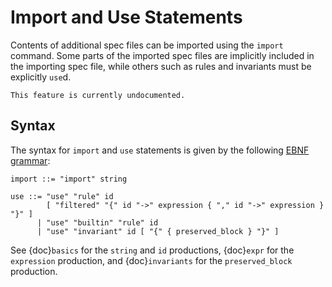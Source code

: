 Import and Use Statements
=========================

Contents of additional spec files can be imported using the `import` command.
Some parts of the imported spec files are implicitly included in the importing
spec file, while others such as rules and invariants must be explicitly
`use`d.

```{todo}
This feature is currently undocumented.
```

Syntax
------

The syntax for `import` and `use` statements is given by the following [EBNF grammar](syntax):

```
import ::= "import" string

use ::= "use" "rule" id
        [ "filtered" "{" id "->" expression { "," id "->" expression } "}" ]
      | "use" "builtin" "rule" id
      | "use" "invariant" id [ "{" { preserved_block } "}" ]

```

See {doc}`basics` for the `string` and `id` productions, {doc}`expr` for the
`expression` production, and {doc}`invariants` for the `preserved_block` production.

